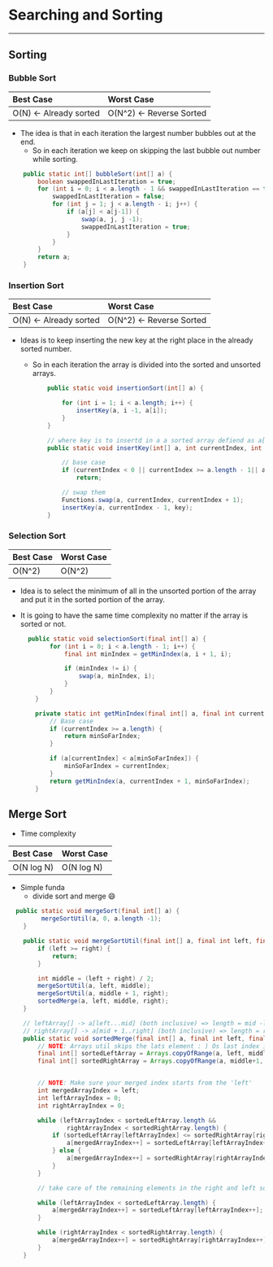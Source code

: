# Searching and Sorting
---

## Sorting

### Bubble Sort

| Best Case     | Worst Case     |
| :------------- | :------------- |
| O(N) <- Already sorted | O(N^2) <- Reverse Sorted |

- The idea is that in each iteration the largest number bubbles out at the end.
  - So in each iteration we keep on skipping the last bubble out number while sorting.
```java
    public static int[] bubbleSort(int[] a) {
        boolean swappedInLastIteration = true;
        for (int i = 0; i < a.length - 1 && swappedInLastIteration == true; i++) {
            swappedInLastIteration = false;
            for (int j = 1; j < a.length - i; j++) {
                if (a[j] < a[j-1]) {
                    swap(a, j, j -1);
                    swappedInLastIteration = true;
                }
            }
        }
        return a;
    }
```

### Insertion Sort

| Best Case     | Worst Case     |
| :------------- | :------------- |
| O(N) <- Already sorted | O(N^2) <- Reverse Sorted |

- Ideas is to keep inserting the new key at the right place in the already sorted number.
  - So in each iteration the array is divided into the sorted and unsorted arrays.

    ```java
        public static void insertionSort(int[] a) {

            for (int i = 1; i < a.length; i++) {
                insertKey(a, i -1, a[i]);
            }
        }

        // where key is to insertd in a a sorted array defiend as a[0..currentIndex
        public static void insertKey(int[] a, int currentIndex, int key) {

            // base case
            if (currentIndex < 0 || currentIndex >= a.length - 1|| a[currentIndex] <= key)
                return;

            // swap them
            Functions.swap(a, currentIndex, currentIndex + 1);
            insertKey(a, currentIndex - 1, key);
        }
    ```

### Selection Sort

| Best Case     | Worst Case     |
| :------------- | :------------- |
| O(N^2) | O(N^2) |

- Idea is to select the minimum of all in the unsorted portion of the array and put it in the sorted portion of the array.
- It is going to have the same time complexity no matter if the array is sorted or not.

  ```Java
    public static void selectionSort(final int[] a) {
          for (int i = 0; i < a.length - 1; i++) {
              final int minIndex = getMinIndex(a, i + 1, i);

              if (minIndex != i) {
                  swap(a, minIndex, i);
              }
          }
      }

      private static int getMinIndex(final int[] a, final int currentIndex, int minSoFarIndex) {
          // Base case
          if (currentIndex >= a.length) {
              return minSoFarIndex;
          }

          if (a[currentIndex] < a[minSoFarIndex]) {
              minSoFarIndex = currentIndex;
          }
          return getMinIndex(a, currentIndex + 1, minSoFarIndex);
      }
  ```


## Merge Sort
- Time complexity

| Best Case     | Worst Case     |
| :------------- | :------------- |
| O(N log N) | O(N log N) |
- Simple funda
  - divide sort and merge :smile:
```Java
  public static void mergeSort(final int[] a) {
         mergeSortUtil(a, 0, a.length -1);
    }

    public static void mergeSortUtil(final int[] a, final int left, final  int right) {
        if (left >= right) {
            return;
        }

        int middle = (left + right) / 2;
        mergeSortUtil(a, left, middle);
        mergeSortUtil(a, middle + 1, right);
        sortedMerge(a, left, middle, right);
    }

    // leftArray[] -> a[left...mid] (both inclusive) => length = mid -left + 1
    // rightArray[] -> a[mid + 1..right] (both inclusive) => length = right - (mid+1) - 1 = right - mid
    public static void sortedMerge(final int[] a, final int left, final int middle, final int right) {
        // NOTE: Arrays util skips the lats element : ) Os last index is not inclusive
        final int[] sortedLeftArray = Arrays.copyOfRange(a, left, middle + 1);
        final int[] sortedRightArray = Arrays.copyOfRange(a, middle+1, right + 1);


        // NOTE: Make sure your merged index starts from the 'left'
        int mergedArrayIndex = left;
        int leftArrayIndex = 0;
        int rightArrayIndex = 0;

        while (leftArrayIndex < sortedLeftArray.length &&
                rightArrayIndex < sortedRightArray.length) {
            if (sortedLeftArray[leftArrayIndex] <= sortedRightArray[rightArrayIndex]) {
                a[mergedArrayIndex++] = sortedLeftArray[leftArrayIndex++];
            } else {
                a[mergedArrayIndex++] = sortedRightArray[rightArrayIndex++];
            }
        }

        // take care of the remaining elements in the right and left sorted arrays;

        while (leftArrayIndex < sortedLeftArray.length) {
            a[mergedArrayIndex++] = sortedLeftArray[leftArrayIndex++];
        }

        while (rightArrayIndex < sortedRightArray.length) {
            a[mergedArrayIndex++] = sortedRightArray[rightArrayIndex++];
        }
    }
```
